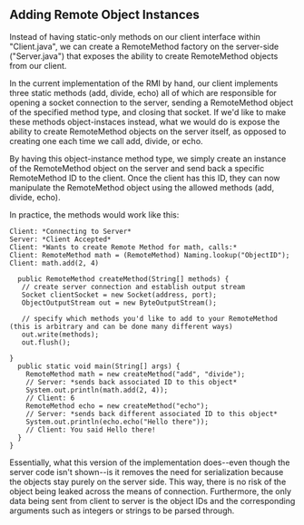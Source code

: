 ## Adding Remote Object Instances
Instead of having static-only methods on our client interface within "Client.java", we can create a RemoteMethod factory on the server-side ("Server.java") that exposes
the ability to create RemoteMethod objects from our client.

In the current implementation of the RMI by hand, our client implements three static methods (add, divide, echo) all of which are responsible for opening a socket connection
 to the server, sending a RemoteMethod object of the specified method type, and closing that socket. If we'd like to make these methods object-instaces instead, what we would
 do is expose the ability to create RemoteMethod objects on the server itself, as opposed to creating one each time we call add, divide, or echo. 
 
 By having this object-instance method type, we simply create an instance of the RemoteMethod object on the server and send back a specific RemoteMethod ID to the client.
 Once the client has this ID, they can now manipulate the RemoteMethod object using the allowed methods (add, divide, echo). 
 
 In practice, the methods would work like this:
 
 ```
 Client: *Connecting to Server*
 Server: *Client Accepted*
 Client: *Wants to create Remote Method for math, calls:*
 Client: RemoteMethod math = (RemoteMethod) Naming.lookup("ObjectID");
 Client: math.add(2, 4)
 ```
 
 ```public class Main {
   public RemoteMethod createMethod(String[] methods) {
    // create server connection and establish output stream
    Socket clientSocket = new Socket(address, port);
    ObjectOutputStream out = new ByteOutputStream();
    
    // specify which methods you'd like to add to your RemoteMethod (this is arbitrary and can be done many different ways)
    out.write(methods);
    out.flush();
    
 }
   public static void main(String[] args) {
     RemoteMethod math = new createMethod("add", "divide");
     // Server: *sends back associated ID to this object*
     System.out.println(math.add(2, 4));
     // Client: 6
     RemoteMethod echo = new createMethod("echo");
     // Server: *sends back different associated ID to this object*
     System.out.println(echo.echo("Hello there"));
     // Client: You said Hello there!
   }
 }
 ```
 
 Essentially, what this version of the implementation does--even though the server code isn't shown--is it removes the need for serialization because the objects 
 stay purely on the server side. This way, there is no risk of the object being leaked across the means of connection. Furthermore, the only data being sent from 
 client to server is the object IDs and the corresponding arguments such as integers or strings to be parsed through.
